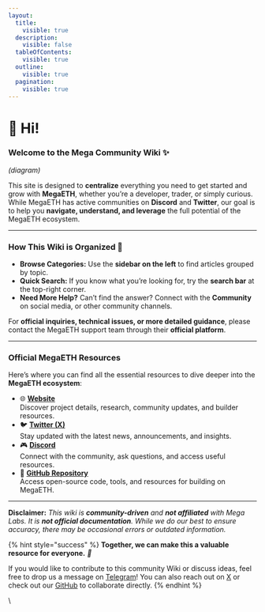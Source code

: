 ```yaml
---
layout:
  title:
    visible: true
  description:
    visible: false
  tableOfContents:
    visible: true
  outline:
    visible: true
  pagination:
    visible: true
---
```


# 🐰 Hi!

### **Welcome to the Mega Community Wiki ✨**

_(diagram)_

This site is designed to **centralize** everything you need to get started and grow with **MegaETH**, whether you’re a developer, trader, or simply curious. While MegaETH has active communities on **Discord** and **Twitter**, our goal is to help you **navigate, understand, and leverage** the full potential of the MegaETH ecosystem.

***

### How This Wiki is Organized 🧭 <a href="#how-this-wiki-is-organized" id="how-this-wiki-is-organized"></a>

* **Browse Categories:** Use the **sidebar on the left** to find articles grouped by topic.
* **Quick Search:** If you know what you’re looking for, try the **search bar** at the top-right corner.
* **Need More Help?** Can’t find the answer? Connect with the **Community** on social media, or other community channels.

For **official inquiries, technical issues, or more detailed guidance**, please contact the MegaETH support team through their **official platform**.

***

### Official MegaETH Resources <a href="#official-hyperliquid-resources" id="official-hyperliquid-resources"></a>

Here’s where you can find all the essential resources to dive deeper into the **MegaETH ecosystem**:

* 🌐 [**Website**](https://www.megaeth.com/)\
  Discover project details, research, community updates, and builder resources.
* 🐦 [**Twitter (X)**](https://x.com/megaeth_labs)\
  Stay updated with the latest news, announcements, and insights.
* 🎮 [**Discord**](https://discord.com/invite/megaeth)\
  Connect with the community, ask questions, and access useful resources.
* 📂 [**GitHub Repository**](https://github.com/megaeth-labs)\
  Access open-source code, tools, and resources for building on MegaETH.

***

**Disclaimer:** _This wiki is **community-driven** and **not affiliated** with Mega Labs. It is **not official documentation**. While we do our best to ensure accuracy, there may be occasional errors or outdated information._

{% hint style="success" %}
**Together, we can make this a valuable resource for everyone.** _🚀_

If you would like to contribute to this community Wiki or discuss ideas, feel free to drop us a message on [Telegram](https://t.me/xSolynor)! You can also reach out on [X](https://x.com/0xSolynor) or check out our [GitHub](https://github.com/MegaETH-Community/wiki-community) to collaborate directly.
{% endhint %}

\
